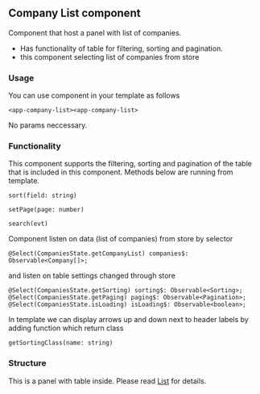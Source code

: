 ## Company List component

Component that host a panel with list of companies.
- Has functionality of table for filtering, sorting and pagination.
- this component selecting list of companies from store

### Usage

You can use component in your template as follows

```
<app-company-list><app-company-list>
```

No params neccessary.

### Functionality

This component supports the filtering, sorting and pagination of the table that is included in this component.
Methods below are running from template.

```
sort(field: string)

setPage(page: number)

search(evt)
```

Component listen on data (list of companies) from store by selector
```
@Select(CompaniesState.getCompanyList) companies$: Observable<Company[]>;
```
and listen on table settings changed through store
```
@Select(CompaniesState.getSorting) sorting$: Observable<Sorting>;
@Select(CompaniesState.getPaging) paging$: Observable<Pagination>;
@Select(CompaniesState.isLoading) isLoading$: Observable<boolean>;
```

In template we can display arrows up and down next to header labels by adding function which return class

```
getSortingClass(name: string)
```

### Structure

This is a panel with table inside. Please read [List](list.md) for details.


